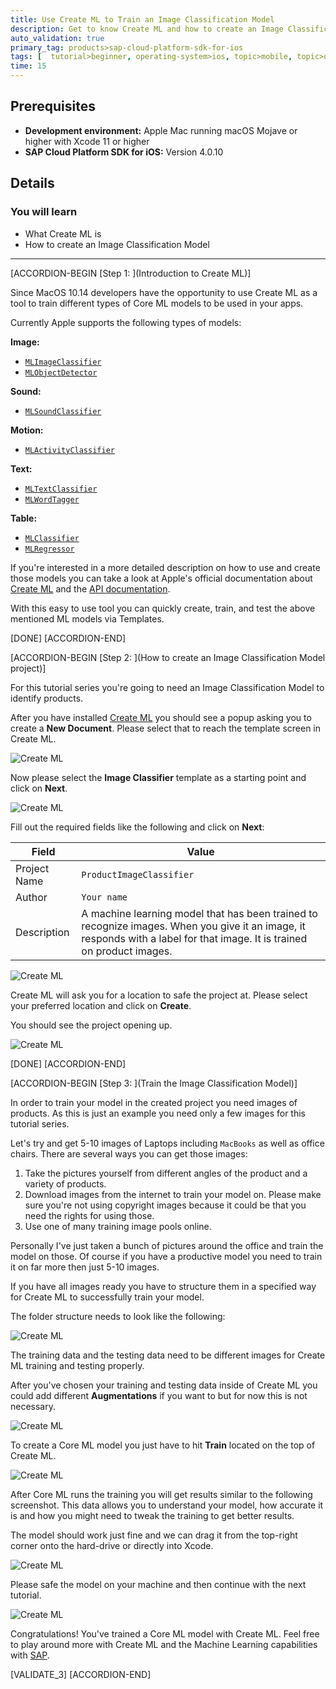 ```yaml
---
title: Use Create ML to Train an Image Classification Model
description: Get to know Create ML and how to create an Image Classification Model for products.
auto_validation: true
primary_tag: products>sap-cloud-platform-sdk-for-ios
tags: [  tutorial>beginner, operating-system>ios, topic>mobile, topic>odata, products>sap-cloud-platform, products>sap-cloud-platform-sdk-for-ios ]
time: 15
---
```


## Prerequisites  
- **Development environment:** Apple Mac running macOS Mojave or higher with Xcode 11 or higher
- **SAP Cloud Platform SDK for iOS:** Version 4.0.10

## Details
### You will learn  
  - What Create ML is
  - How to create an Image Classification Model

---

[ACCORDION-BEGIN [Step 1: ](Introduction to Create ML)]

Since MacOS 10.14 developers have the opportunity to use Create ML as a tool to train different types of Core ML models to be used in your apps.

Currently Apple supports the following types of models:

**Image:**
- [`MLImageClassifier`](https://developer.apple.com/documentation/createml/mlimageclassifier)
- [`MLObjectDetector`](https://developer.apple.com/documentation/createml/mlobjectdetector)

**Sound:**
- [`MLSoundClassifier`](https://developer.apple.com/documentation/createml/mlsoundclassifier)

**Motion:**
- [`MLActivityClassifier`](https://developer.apple.com/documentation/createml/mlactivityclassifier)

**Text:**
- [`MLTextClassifier`](https://developer.apple.com/documentation/createml/mltextclassifier)
- [`MLWordTagger`](https://developer.apple.com/documentation/createml/mlwordtagger)

**Table:**
- [`MLClassifier`](https://developer.apple.com/documentation/createml/mlclassifier)
- [`MLRegressor`](https://developer.apple.com/documentation/createml/mlregressor)

If you're interested in a more detailed description on how to use and create those models you can take a look at Apple's official documentation about [Create ML](https://developer.apple.com/documentation/createml/creating_an_image_classifier_model) and the [API documentation](https://developer.apple.com/documentation/createml).

With this easy to use tool you can quickly create, train, and test the above mentioned ML models via Templates.

[DONE]
[ACCORDION-END]

[ACCORDION-BEGIN [Step 2: ](How to create an Image Classification Model project)]

For this tutorial series you're going to need an Image Classification Model to identify products.

After you have installed [Create ML](https://developer.apple.com/machine-learning/create-ml/) you should see a popup asking you to create a **New Document**. Please select that to reach the template screen in Create ML.

![Create ML](fiori-ios-scpms-teched19-01.png)

Now please select the **Image Classifier** template as a starting point and click on **Next**.

![Create ML](fiori-ios-scpms-teched19-02.png)

Fill out the required fields like the following and click on **Next**:

| Field  | Value |
| ------------- | ------------- |
| Project Name  | `ProductImageClassifier`  |
| Author  | `Your name`  |
| Description  | A machine learning model that has been trained to recognize images. When you give it an image, it responds with a label for that image. It is trained on product images. |

![Create ML](fiori-ios-scpms-teched19-03.png)

Create ML will ask you for a location to safe the project at. Please select your preferred location and click on **Create**.

You should see the project opening up.

![Create ML](fiori-ios-scpms-teched19-04.png)

[DONE]
[ACCORDION-END]

[ACCORDION-BEGIN [Step 3: ](Train the Image Classification Model)]

In order to train your model in the created project you need images of products. As this is just an example you need only a few images for this tutorial series.

Let's try and get 5-10 images of Laptops including `MacBooks` as well as office chairs. There are several ways you can get those images:

1. Take the pictures yourself from different angles of the product and a variety of products.
2. Download images from the internet to train your model on. Please make sure you're not using copyright images because it could be that you need the rights for using those.
3. Use one of many training image pools online.

Personally I've just taken a bunch of pictures around the office and train the model on those. Of course if you have a productive model you need to train it on far more then just 5-10 images.

If you have all images ready you have to structure them in a specified way for Create ML to successfully train your model.

The folder structure needs to look like the following:

![Create ML](fiori-ios-scpms-teched19-05.png)

The training data and the testing data need to be different images for Create ML training and testing properly.

After you've chosen your training and testing data inside of Create ML you could add different **Augmentations** if you want to but for now this is not necessary.

![Create ML](fiori-ios-scpms-teched19-06.png)

To create a Core ML model you just have to hit **Train** located on the top of Create ML.

![Create ML](fiori-ios-scpms-teched19-07.png)

After Core ML runs the training you will get results similar to the following screenshot. This data allows you to understand your model, how accurate it is and how you might need to tweak the training to get better results.

The model should work just fine and we can drag it from the top-right corner onto the hard-drive or directly into Xcode.

![Create ML](fiori-ios-scpms-teched19-08.png)

Please safe the model on your machine and then continue with the next tutorial.

![Create ML](fiori-ios-scpms-teched19-09.png)

Congratulations! You've trained a Core ML model with Create ML. Feel free to play around more with Create ML and the Machine Learning capabilities with [SAP](https://www.sap.com/products/intelligent-technologies/artificial-intelligence.html).

[VALIDATE_3]
[ACCORDION-END]
